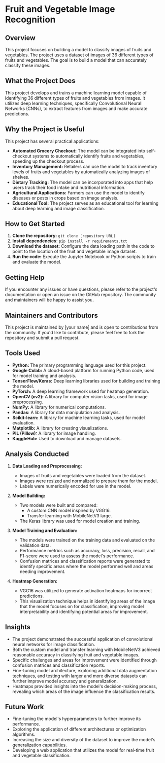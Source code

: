 # Fruit and Vegetable Image Recognition

## Overview

This project focuses on building a model to classify images of fruits and vegetables. The project uses a dataset of images of 36 different types of fruits and vegetables. The goal is to build a model that can accurately classify these images.

## What the Project Does

This project develops and trains a machine learning model capable of identifying 36 different types of fruits and vegetables from images. It utilizes deep learning techniques, specifically Convolutional Neural Networks (CNNs), to extract features from images and make accurate predictions.

## Why the Project is Useful

This project has several practical applications:

- **Automated Grocery Checkout:** The model can be integrated into self-checkout systems to automatically identify fruits and vegetables, speeding up the checkout process.
- **Inventory Management:** Retailers can use the model to track inventory levels of fruits and vegetables by automatically analyzing images of shelves.
- **Dietary Tracking:** The model can be incorporated into apps that help users track their food intake and nutritional information.
- **Agricultural Applications:** Farmers can use the model to identify diseases or pests in crops based on image analysis.
- **Educational Tool:** The project serves as an educational tool for learning about deep learning and image classification.

## How to Get Started

1. **Clone the repository:** `git clone [repository URL]`
2. **Install dependencies:** `pip install -r requirements.txt`
3. **Download the dataset:** Configure the data loading path in the code to point to the location of the fruit and vegetable image dataset.
4. **Run the code:** Execute the Jupyter Notebook or Python scripts to train and evaluate the model.

## Getting Help

If you encounter any issues or have questions, please refer to the project's documentation or open an issue on the GitHub repository. The community and maintainers will be happy to assist you.

## Maintainers and Contributors

This project is maintained by [your name] and is open to contributions from the community. If you'd like to contribute, please feel free to fork the repository and submit a pull request.


## Tools Used

- **Python:** The primary programming language used for this project.
- **Google Colab:** A cloud-based platform for running Python code, used for model training and analysis.
- **TensorFlow/Keras:** Deep learning libraries used for building and training the model.
- **PyTorch:** A deep learning framework used for heatmap generation.
- **OpenCV (cv2):** A library for computer vision tasks, used for image preprocessing.
- **NumPy:** A library for numerical computations.
- **Pandas:** A library for data manipulation and analysis.
- **Scikit-learn:** A library for machine learning tasks, used for model evaluation.
- **Matplotlib:** A library for creating visualizations.
- **PIL (Pillow):** A library for image handling.
- **KaggleHub:** Used to download and manage datasets.

## Analysis Conducted

1. **Data Loading and Preprocessing:**
    - Images of fruits and vegetables were loaded from the dataset.
    - Images were resized and normalized to prepare them for the model.
    - Labels were numerically encoded for use in the model.

2. **Model Building:**
    - Two models were built and compared:
        - A custom CNN model inspired by VGG16.
        - Transfer learning with MobileNetV3 large.
    - The Keras library was used for model creation and training.

3. **Model Training and Evaluation:**
    - The models were trained on the training data and evaluated on the validation data.
    - Performance metrics such as accuracy, loss, precision, recall, and F1-score were used to assess the model's performance.
    - Confusion matrices and classification reports were generated to identify specific areas where the model performed well and areas needing improvement.

4. **Heatmap Generation:**
    - VGG16 was utilized to generate activation heatmaps for incorrect predictions. 
    - This visualization technique helps in identifying areas of the image that the model focuses on for classification, improving model interpretability and identifying potential areas for improvement.

## Insights

- The project demonstrated the successful application of convolutional neural networks for image classification.
- Both the custom model and transfer learning with MobileNetV3 achieved reasonable accuracy in classifying fruit and vegetable images.
- Specific challenges and areas for improvement were identified through confusion matrices and classification reports.
- Fine-tuning model architecture, exploring additional data augmentation techniques, and testing with larger and more diverse datasets can further improve model accuracy and generalization.
- Heatmaps provided insights into the model's decision-making process, revealing which areas of the image influence the classification results.

## Future Work

- Fine-tuning the model's hyperparameters to further improve its performance.
- Exploring the application of different architectures or optimization algorithms.
- Increasing the size and diversity of the dataset to improve the model's generalization capabilities.
- Developing a web application that utilizes the model for real-time fruit and vegetable classification.
